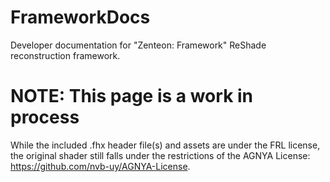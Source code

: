 # FrameworkDocs
Developer documentation for "Zenteon: Framework" ReShade reconstruction framework.

# NOTE: This page is a work in process
While the included .fhx header file(s) and assets are under the FRL license, the original shader still falls under the restrictions of the AGNYA License: https://github.com/nvb-uy/AGNYA-License.
